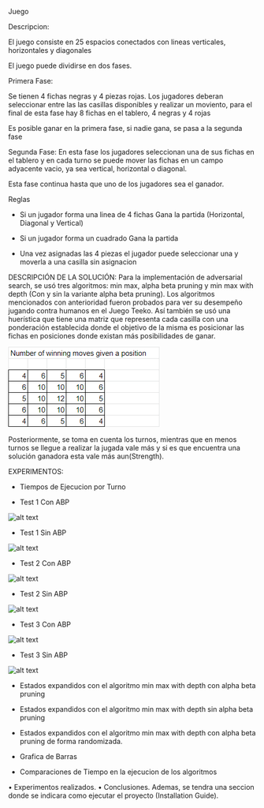 Juego

Descripcion:

El juego consiste en 25 espacios conectados con lineas verticales, horizontales y diagonales

El juego puede dividirse en dos fases.

Primera Fase:

Se tienen 4 fichas negras y 4 piezas rojas. Los jugadores deberan seleccionar entre las las casillas disponibles y realizar un moviento, para el final de esta fase hay 8 fichas en el tablero, 4 negras y 4 rojas

Es posible ganar en la primera fase, si nadie gana, se pasa a la segunda fase

Segunda Fase:
En esta fase los jugadores seleccionan una de sus fichas en el tablero y en cada turno se puede mover las fichas en un campo adyacente vacio, ya sea vertical, horizontal o diagonal.

Esta fase continua hasta que uno de los jugadores sea el ganador.

Reglas
- Si un jugador forma una linea de 4 fichas Gana la partida (Horizontal, Diagonal y Vertical)

- Si un jugador forma un cuadrado Gana la partida

- Una vez asignadas las 4 piezas el jugador puede seleccionar una y moverla a una casilla sin asignacion


DESCRIPCIÓN DE LA SOLUCIÓN:
Para la implementación de adversarial search, se usó tres algoritmos: min max, alpha beta pruning y min max with depth (Con y sin la variante alpha beta pruning). Los algoritmos mencionados con anterioridad fueron probados para ver su desempeño jugando contra humanos en el Juego Teeko. Así también se usó una huerística que tiene una matriz que representa cada casilla con una ponderación establecida donde el objetivo de la misma es posicionar las fichas en posiciones donde existan más posibilidades de ganar.

![alt text](https://github.com/BMB0/Assignment-3/blob/main/img/winning_moves_position.png?raw=true)

Posteriormente, se toma en cuenta los turnos, mientras que en menos turnos se llegue a realizar la jugada vale más y si es que encuentra una solución ganadora esta vale más aun(Strength).

EXPERIMENTOS:

- Tiempos de Ejecucion por Turno

- Test 1 Con ABP

![alt text](https://github.com/BMB0/Assignment-3/blob/main/img\Min_Max_With_Depth_Test_Times_1.png?raw=true)

- Test 1 Sin ABP

![alt text](https://github.com/BMB0/Assignment-3/blob/main/img\Min_Max_With_Depth_No_ABP_Test_Times_1.png?raw=true)

- Test 2 Con ABP

![alt text](https://github.com/BMB0/Assignment-3/blob/main/img\Min_Max_With_Depth_Test_Times_2.png?raw=true)

- Test 2 Sin ABP

![alt text](https://github.com/BMB0/Assignment-3/blob/main/img\Min_Max_With_Depth_No_ABP_Test_Times_2.png?raw=true)

- Test 3 Con ABP

![alt text](https://github.com/BMB0/Assignment-3/blob/main/img\Min_Max_With_Depth_Test_Times_3.png?raw=true)

- Test 3 Sin ABP

![alt text](https://github.com/BMB0/Assignment-3/blob/main/img\Min_Max_With_Depth_No_ABP_Test_Times_3.png?raw=true)

- Estados expandidos con el algoritmo min max with depth con alpha beta pruning

- Estados expandidos con el algoritmo min max with depth sin alpha beta pruning

- Estados expandidos con el algoritmo min max with depth con alpha beta pruning de forma randomizada.

- Grafica de Barras

- Comparaciones de Tiempo en la ejecucion de los algoritmos 




• Experimentos realizados.
• Conclusiones.
Ademas, se tendra una seccion donde se indicara como ejecutar el proyecto (Installation Guide).